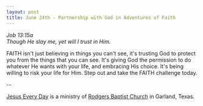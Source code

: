 ```yaml
---
layout: post
title: June 24th - Partnership with God in Adventures of Faith
---
```


_Job 13:15a  
Though He slay me, yet will I trust in Him._

FAITH isn't just believing in things you can't see, it's trusting
God to protect you from the things that you can see. It's giving God
the permission to do whatever He wants with your life, and embracing
His choice. It's being willing to risk your life for Him. Step out
and take the FAITH challenge today.

 --

<a href=http://jesuseveryday.net>Jesus Every Day</a> is a ministry of <a href=http://rodgersbaptist.net>Rodgers Baptist Church</a> in Garland, Texas.
